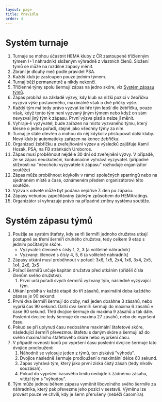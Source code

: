 ```yaml
---
layout: page
title: Pravidla
order: 4
---
```


# Systém turnaje
1.  Turnaje se mohou účastnit HEMA kluby z ČR zastoupené tříčlenným týmem (+1 náhradník) složeným výhradně z vlastních členů.
    Složení týmů se může na rozdílné zápasy měnit.
2.  Zbraní je dlouhý meč podle pravidel PSA.
3.  Každý klub je zastoupen pouze jedním týmem.
4.  Turnaj běží permanentně a nikdy nekončí.
5.  Tříčlenné týmy spolu šermují zápas na jedno skóre, viz [Systém zápasu týmů](#systém-zápasu-týmů).
6.  Zápas probíhá na základě výzvy, kdy klub na nižší pozici v žebříčku vyzývá výše postaveného, maximálně však o dvě příčky výše.
7.  Každý tým má tedy právo vyzvat ke hře tým lepší dle žebříčku, pouze však, když tento tým není vyzvaný jiným týmem nebo když on sám nevyzval jiný tým k zápasu.
    První výzva platí a nelze jí měnit.
8.  Vyhraje-li vyzyvatel, bude zařazen na místo vyzvaného týmu, který klesne o jedno pořadí, stejně jako všechny týmy za ním.
9.  Turnaj je stále otevřen a mohou do něj kdykoliv přistupovat další kluby.
    Nový klub je automaticky zařazen na konec žebříčku.
10. Organizaci žebříčku a zveřejňování výzev a výsledků zajišťuje Kamil Hozák, PSA, na FB stránkách Uroboros. 
11. Zápas musí proběhnout nejdéle 30 dní od zveřejnění výzvy.
    V případě, že se zápas neuskuteční, kontumačně vyhrává vyzyvatel.
    (případné stížnosti na "neochotu vyzyvatele k zápasu" rozhoduje organizátor soutěže)
12. Zápas může proběhnout kdykoliv v rámci společných sparringů nebo na sjednaném místě a čase, oznámeném předem organizátorovi této soutěže. 
13. Výzva k odvetě může být podána nejdříve 7. den po zápasu.
14. Zápasy nebudou započítávány žádným způsobem do HEMAratings. 
15. Organizátor si vyhrazuje právo na případné změny systému soutěže.

# Systém zápasu týmů
1. Použije se systém štafety, kdy se tři šermíři jednoho družstva utkají postupně se třemi šermíři druhého družstva, tedy celkem 9 etap s jedním počítaným skóre.
   * Vyzyvatel: členové s čísly 1, 2, 3 (a volitelně náhradník)
   * Vyzvaný: členové s čísly 4, 5, 6 (a volitelně náhradník)
2. Zápasy utkání musí proběhnout v pořadí: 3x6, 1x5, 2x4, 1x6, 3x4, 2x5, 1x4, 2x6, 3x5
3. Pořadí šermířů určuje kapitán družstva před utkáním (přidělí čísla členům svého družstva).
   1. První určí pořadí svých šermířů vyzvaný tým, následně vyzývající tým.
4. Utkání probíhá v každé etapě do tří zásahů, maximální doba každého zápasu je 90 sekund.
5. První dva šermíři šermují do doby, než jeden dosáhne 3 zásahů, nebo vyprší čas 90 sekund.
   Další dva šermíři šermují do maxima 6 zásahů v čase 90 sekund.
   Třetí dvojice šermuje do maxima 9 zásahů a tak dále.
   Poslední dvojice tedy šermuje do maxima 27 zásahů, nebo do vypršení času.
6. Pokud se při uplynutí času nedosáhne maximální štafetové skóre, následující šermíři převezmou štafetu s daným skóre a šermují až do svého maximálního štafetového skóre nebo vypršení času.
7. V případě rovnosti bodů po vypršení času poslední dvojice šermuje tato dvojice prodloužení:
   1. Náhodně se vylosuje jeden z týmů, ten získává "výhodu".
   2. Dvojice následně šermuje prodloužení o maximální délce 60 sekund.
   3. Zápas vyhrává tým, který jako první získá čistý zásah (tedy nikoliv souzásah).
   4. Pokud do vypršení časového limitu nedojde k žádnému zásahu, vítězí tým s "výhodou".
8. Tým může jednou během zápasu vyměnit libovolného svého šermíře za náhradníka, který pak převezme jeho pozici v sestavě.
   Výměnu lze provést pouze ve chvíli, kdy je šerm přerušený (neběží časomíra).